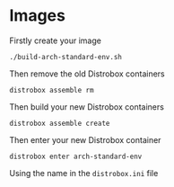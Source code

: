 # Images

Firstly create your image

`./build-arch-standard-env.sh`

Then remove the old Distrobox containers

`distrobox assemble rm`

Then build your new Distrobox containers

`distrobox assemble create`

Then enter your new Distrobox container

`distrobox enter arch-standard-env`

Using the name in the `distrobox.ini` file
